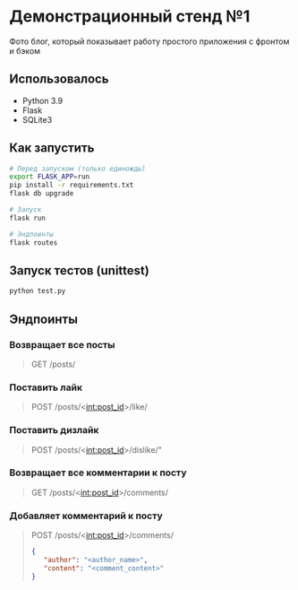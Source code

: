 # Демонстрационный стенд №1

Фото блог, который показывает работу простого приложения с фронтом и бэком

## Использовалось
- Python 3.9
- Flask
- SQLite3


## Как запустить
```bash
# Перед запуском (только единожды)
export FLASK_APP=run
pip install -r requirements.txt
flask db upgrade

# Запуск
flask run

# Эндпоинты
flask routes

```

## Запуск тестов (unittest)
```bash
python test.py
```
## Эндпоинты

### Возвращает все посты
> GET /posts/

### Поставить лайк
> POST /posts/<<int:post_id>>/like/

### Поставить дизлайк
>POST /posts/<<int:post_id>>/dislike/"


### Возвращает все комментарии к посту
> GET /posts/<<int:post_id>>/comments/

### Добавляет комментарий к посту
> POST /posts/<<int:post_id>>/comments/
> ```json
> {
>    "author": "<author_name>",
>    "content": "<comment_content>"
> }
> ```

